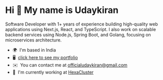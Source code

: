Hi 👋 My name is Udaykiran
==========================
Software Developer with 1+ years of experience building high-quality web applications using Next.js, React, and TypeScript. I also work on scalable backend services using Node.js, Spring Boot, and Golang, focusing on microservices architecture.

* 🌍  I'm based in India
* 🖥️  [click here to see my portfolio](https://udaykiran.dev/)
* ✉️  You can contact me at [officialudaykiran@gmail.com](mailto:officialudaykiran@gmail.com)
* 🚀  I'm currently working at [HexaCluster](http://hexacluster.ai/)
